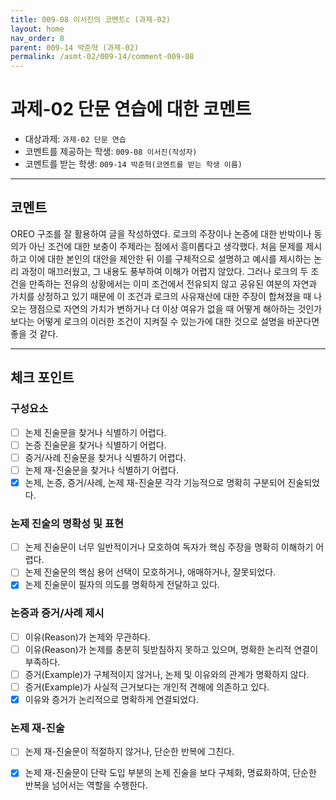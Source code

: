 ```yaml
---
title: 009-08 이서진의 코멘트c (과제-02) 
layout: home
nav_order: 8
parent: 009-14 박준혁 (과제-02)
permalink: /asmt-02/009-14/comment-009-08
---
```


# 과제-02 단문 연습에 대한 코멘트

- 대상과제: `과제-02 단문 연습`
- 코멘트를 제공하는 학생: `009-08 이서진(작성자)` 
- 코멘트를 받는 학생: `009-14 박준혁(코멘트를 받는 학생 이름)` 

---

## 코멘트

OREO 구조를 잘 활용하여 글을 작성하였다. 로크의 주장이나 논증에 대한 반박이나 동의가 아닌 조건에 대한 보충이 주제라는 점에서 흥미롭다고 생각했다. 처음 문제를 제시하고 이에 대한 본인의 대안을 제안한 뒤 이를 구체적으로 설명하고 예시를 제시하는 논리 과정이 매끄러웠고, 그 내용도 풍부하여 이해가 어렵지 않았다. 그러나 로크의 두 조건을 만족하는 전유의 상황에서는 이미 조건에서 전유되지 않고 공유된 여분의 자연과 가치를 상정하고 있기 때문에 이 조건과 로크의 사유재산에 대한 주장이 합쳐졌을 때 나오는 쟁점으로 자연의 가치가 변하거나 더 이상 여유가 없을 때 어떻게 해아하는 것인가 보다는 어떻게 로크의 이러한 조건이 지켜질 수 있는가에 대한 것으로 설명을 바꾼다면 좋을 것 같다.

---

## 체크 포인트

### **구성요소**
- [ ] 논제 진술문을 찾거나 식별하기 어렵다.
- [ ] 논증 진술문을 찾거나 식별하기 어렵다.
- [ ] 증거/사례 진술문을 찾거나 식별하기 어렵다.
- [ ] 논제 재-진술문을 찾거나 식별하기 어렵다.
- [x] 논제, 논증, 증거/사례, 논제 재-진술문 각각 기능적으로 명확히 구분되어 진술되었다.

### **논제 진술의 명확성 및 표현**  
- [ ] 논제 진술문이 너무 일반적이거나 모호하여 독자가 핵심 주장을 명확히 이해하기 어렵다.  
- [ ] 논제 진술문의 핵심 용어 선택이 모호하거나, 애매하거나, 잘못되었다.  
- [x] 논제 진술문이 필자의 의도를 명확하게 전달하고 있다.  

### **논증과 증거/사례 제시**  
- [ ] 이유(Reason)가 논제와 무관하다.
- [ ] 이유(Reason)가 논제를 충분히 뒷받침하지 못하고 있으며, 명확한 논리적 연결이 부족하다.  
- [ ] 증거(Example)가 구체적이지 않거나, 논제 및 이유와의 관계가 명확하지 않다. 
- [ ] 증거(Example)가 사실적 근거보다는 개인적 견해에 의존하고 있다.  
- [x] 이유와 증거가 논리적으로 명확하게 연결되었다.  

### **논제 재-진술**  
- [ ] 논제 재-진술문이 적절하지 않거나, 단순한 반복에 그친다.   
- [x] 논제 재-진술문이 단락 도입 부분의 논제 진술을 보다 구체화, 명료화하여, 단순한 반복을 넘어서는 역할을 수행한다.  

